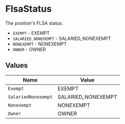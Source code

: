# FlsaStatus

The position's FLSA status.

* `EXEMPT` - EXEMPT
* `SALARIED_NONEXEMPT` - SALARIED_NONEXEMPT
* `NONEXEMPT` - NONEXEMPT
* `OWNER` - OWNER


## Values

| Name                | Value               |
| ------------------- | ------------------- |
| `Exempt`            | EXEMPT              |
| `SalariedNonexempt` | SALARIED_NONEXEMPT  |
| `Nonexempt`         | NONEXEMPT           |
| `Owner`             | OWNER               |